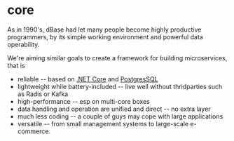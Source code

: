 # core

As in 1990's, dBase had let many people become highly productive programmers, by its simple working environment and powerful data operability.

We're aiming similar goals to create a framework for building microservices, that is
* reliable -- based on [.NET Core](https://github.com/dotnet/core) and [PostgresSQL](https://www.postgresql.org/)
* lightweight while battery-included -- live well without thridparties such as Radis or Kafka
* high-performance -- esp on multi-core boxes
* data handling and operation are unified and direct -- no extra layer
* much less coding -- a couple of guys may cope with large applications 
* versatile -- from small management systems to large-scale e-commerce.
